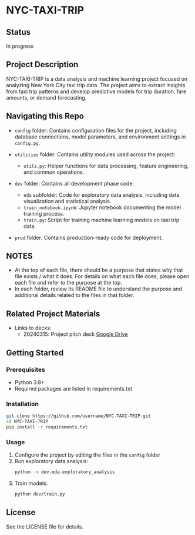 # NYC-TAXI-TRIP

## Status
In progress

## Project Description
NYC-TAXI-TRIP is a data analysis and machine learning project focused on analyzing New York City taxi trip data. The project aims to extract insights from taxi trip patterns and develop predictive models for trip duration, fare amounts, or demand forecasting.

## Navigating this Repo

* `config` folder: Contains configuration files for the project, including database connections, model parameters, and environment settings in `config.py`.

* `utilities` folder: Contains utility modules used across the project:
  * `utils.py`: Helper functions for data processing, feature engineering, and common operations.

* `dev` folder: Contains all development phase code:
  * `eda` subfolder: Code for exploratory data analysis, including data visualization and statistical analysis.
  * `train_notebook.ipynb`: Jupyter notebook documenting the model training process.
  * `train.py`: Script for training machine learning models on taxi trip data.

* `prod` folder: Contains production-ready code for deployment.

## NOTES
* At the top of each file, there should be a purpose that states why that file exists / what it does. For details on what each file does, please open each file and refer to the purpose at the top.
* In each folder, review its README file to understand the purpose and additional details related to the files in that folder.

## Related Project Materials

* Links to decks:
  * 20240315: Project pitch deck [Google Drive](https://drive.google.com/file/d/1fY0-fxMRQ4klL2MA_02qV2CJo1JX9anu/view?usp=sharing)


## Getting Started

### Prerequisites
- Python 3.8+
- Required packages are listed in requirements.txt

### Installation
```bash
git clone https://github.com/username/NYC-TAXI-TRIP.git
cd NYC-TAXI-TRIP
pip install -r requirements.txt
```

### Usage
1. Configure the project by editing the files in the `config` folder
2. Run exploratory data analysis:
   ```bash
   python -m dev.eda.exploratory_analysis
   ```
3. Train models:
   ```bash
   python dev/train.py
   ```

## License
See the LICENSE file for details.